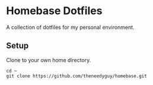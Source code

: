 # Homebase Dotfiles

A collection of dotfiles for my personal environment.

## Setup

Clone to your own home directory.

```shell
cd ~
git clone https://github.com/theneedyguy/homebase.git
```

